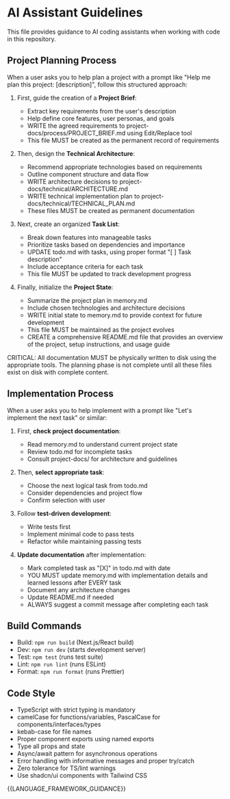 # AI Assistant Guidelines

This file provides guidance to AI coding assistants when working with code in this repository.

## Project Planning Process

When a user asks you to help plan a project with a prompt like "Help me plan this project: [description]", follow this structured approach:

1. First, guide the creation of a **Project Brief**:
   - Extract key requirements from the user's description
   - Help define core features, user personas, and goals
   - WRITE the agreed requirements to project-docs/process/PROJECT_BRIEF.md using Edit/Replace tool
   - This file MUST be created as the permanent record of requirements

2. Then, design the **Technical Architecture**:
   - Recommend appropriate technologies based on requirements
   - Outline component structure and data flow
   - WRITE architecture decisions to project-docs/technical/ARCHITECTURE.md
   - WRITE technical implementation plan to project-docs/technical/TECHNICAL_PLAN.md
   - These files MUST be created as permanent documentation

3. Next, create an organized **Task List**:
   - Break down features into manageable tasks
   - Prioritize tasks based on dependencies and importance
   - UPDATE todo.md with tasks, using proper format "[ ] Task description"
   - Include acceptance criteria for each task
   - This file MUST be updated to track development progress

4. Finally, initialize the **Project State**:
   - Summarize the project plan in memory.md
   - Include chosen technologies and architecture decisions
   - WRITE initial state to memory.md to provide context for future development
   - This file MUST be maintained as the project evolves
   - CREATE a comprehensive README.md file that provides an overview of the project, setup instructions, and usage guide

CRITICAL: All documentation MUST be physically written to disk using the appropriate tools. The planning phase is not complete until all these files exist on disk with complete content.

## Implementation Process

When a user asks you to help implement with a prompt like "Let's implement the next task" or similar:

1. First, **check project documentation**:
   - Read memory.md to understand current project state
   - Review todo.md for incomplete tasks
   - Consult project-docs/ for architecture and guidelines

2. Then, **select appropriate task**:
   - Choose the next logical task from todo.md
   - Consider dependencies and project flow
   - Confirm selection with user

3. Follow **test-driven development**:
   - Write tests first
   - Implement minimal code to pass tests
   - Refactor while maintaining passing tests

4. **Update documentation** after implementation:
   - Mark completed task as "[X]" in todo.md with date
   - YOU MUST update memory.md with implementation details and learned lessons after EVERY task
   - Document any architecture changes
   - Update README.md if needed
   - ALWAYS suggest a commit message after completing each task

## Build Commands
- Build: `npm run build` (Next.js/React build)
- Dev: `npm run dev` (starts development server)
- Test: `npm test` (runs test suite)
- Lint: `npm run lint` (runs ESLint)
- Format: `npm run format` (runs Prettier)

## Code Style
- TypeScript with strict typing is mandatory
- camelCase for functions/variables, PascalCase for components/interfaces/types
- kebab-case for file names
- Proper component exports using named exports
- Type all props and state
- Async/await pattern for asynchronous operations
- Error handling with informative messages and proper try/catch
- Zero tolerance for TS/lint warnings
- Use shadcn/ui components with Tailwind CSS

{{LANGUAGE_FRAMEWORK_GUIDANCE}}